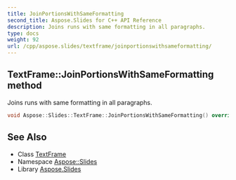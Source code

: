 ```yaml
---
title: JoinPortionsWithSameFormatting
second_title: Aspose.Slides for C++ API Reference
description: Joins runs with same formatting in all paragraphs.
type: docs
weight: 92
url: /cpp/aspose.slides/textframe/joinportionswithsameformatting/
---
```

## TextFrame::JoinPortionsWithSameFormatting method


Joins runs with same formatting in all paragraphs.

```cpp
void Aspose::Slides::TextFrame::JoinPortionsWithSameFormatting() override
```

## See Also

* Class [TextFrame](../)
* Namespace [Aspose::Slides](../../)
* Library [Aspose.Slides](../../../)
